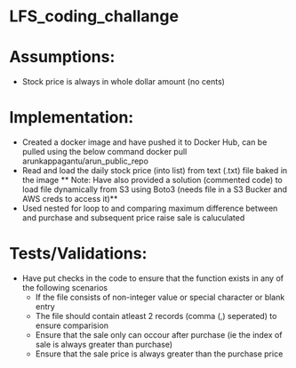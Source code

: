 # LFS_coding_challange

# Assumptions:

- Stock price is always in whole dollar amount (no cents)

# Implementation:

- Created a docker image and have pushed it to Docker Hub, can be pulled using the below command
  docker pull arunkappagantu/arun_public_repo
- Read and load the daily stock price (into list) from text (.txt) file baked in the image
**    Note: Have also provided a solution (commented code) to load file dynamically from S3 using Boto3 (needs file in a S3 Bucker and AWS creds to access it)** 
- Used nested for loop to and comparing maximum difference between and purchase and subsequent price raise sale is caluculated

# Tests/Validations:

- Have put checks in the code to ensure that the function exists in any of the following scenarios
    - If the file consists of non-integer value or special character or blank entry
    - The file should contain atleast 2 records (comma (,) seperated) to ensure comparision
    - Ensure that the sale only can occour after purchase (ie the index of sale is always greater than purchase)
    - Ensure that the sale price is always greater than the purchase price
